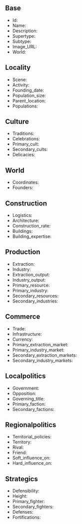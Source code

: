 ## Base
- <span class="text-field" data-tooltip="Text">Id</span>: 
- <span class="text-field" data-tooltip="Text">Name</span>: 
- <span class="text-field" data-tooltip="Text">Description</span>: 
- <span class="text-field" data-tooltip="Text">Supertype</span>: 
- <span class="text-field" data-tooltip="Text">Subtype</span>: 
- <span class="text-field" data-tooltip="Text">Image_URL</span>: 
- <span class="text-field" data-tooltip="Text">World</span>: 

## Locality
- <span class="text-field" data-tooltip="Text">Scene</span>: 
- <span class="text-field" data-tooltip="Text">Activity</span>: 
- <span class="number-field" data-tooltip="Number, max: 0">Founding_date</span>: 
- <span class="number-field" data-tooltip="Number, max: 0">Population_size</span>: 
- <span class="link-field" data-tooltip="Single Location">Parent_location</span>: 
- <span class="multi-link-field" data-tooltip="Multi Collective">Populations</span>: 

## Culture
- <span class="text-field" data-tooltip="Text">Traditions</span>: 
- <span class="text-field" data-tooltip="Text">Celebrations</span>: 
- <span class="link-field" data-tooltip="Single Construct">Primary_cult</span>: 
- <span class="multi-link-field" data-tooltip="Multi Construct">Secondary_cults</span>: 
- <span class="multi-link-field" data-tooltip="Multi Species">Delicacies</span>: 

## World
- <span class="text-field" data-tooltip="Text">Coordinates</span>: 
- <span class="multi-link-field" data-tooltip="Multi Character">Founders</span>: 

## Construction
- <span class="text-field" data-tooltip="Text">Logistics</span>: 
- <span class="text-field" data-tooltip="Text">Architecture</span>: 
- <span class="number-field" data-tooltip="Number, max: 100">Construction_rate</span>: 
- <span class="multi-link-field" data-tooltip="Multi Location">Buildings</span>: 
- <span class="multi-link-field" data-tooltip="Multi Construct">Building_expertise</span>: 

## Production
- <span class="text-field" data-tooltip="Text">Extraction</span>: 
- <span class="text-field" data-tooltip="Text">Industry</span>: 
- <span class="number-field" data-tooltip="Number, max: 0">Extraction_output</span>: 
- <span class="number-field" data-tooltip="Number, max: 0">Industry_output</span>: 
- <span class="link-field" data-tooltip="Single Construct">Primary_resource</span>: 
- <span class="link-field" data-tooltip="Single Construct">Primary_industry</span>: 
- <span class="multi-link-field" data-tooltip="Multi Construct">Secondary_resources</span>: 
- <span class="multi-link-field" data-tooltip="Multi Construct">Secondary_industries</span>: 

## Commerce
- <span class="text-field" data-tooltip="Text">Trade</span>: 
- <span class="text-field" data-tooltip="Text">Infrastructure</span>: 
- <span class="text-field" data-tooltip="Text">Currency</span>: 
- <span class="link-field" data-tooltip="Single Location">Primary_extraction_market</span>: 
- <span class="link-field" data-tooltip="Single Location">Primary_industry_market</span>: 
- <span class="multi-link-field" data-tooltip="Multi Location">Secondary_extraction_markets</span>: 
- <span class="multi-link-field" data-tooltip="Multi Location">Secondary_industry_markets</span>: 

## Localpolitics
- <span class="text-field" data-tooltip="Text">Government</span>: 
- <span class="text-field" data-tooltip="Text">Opposition</span>: 
- <span class="link-field" data-tooltip="Single Title">Governing_title</span>: 
- <span class="link-field" data-tooltip="Single Institution">Primary_faction</span>: 
- <span class="multi-link-field" data-tooltip="Multi Institution">Secondary_factions</span>: 

## Regionalpolitics
- <span class="text-field" data-tooltip="Text">Territorial_policies</span>: 
- <span class="link-field" data-tooltip="Single Territory">Territory</span>: 
- <span class="link-field" data-tooltip="Single Location">Rival</span>: 
- <span class="link-field" data-tooltip="Single Location">Friend</span>: 
- <span class="multi-link-field" data-tooltip="Multi Location">Soft_influence_on</span>: 
- <span class="multi-link-field" data-tooltip="Multi Location">Hard_influence_on</span>: 

## Strategics
- <span class="text-field" data-tooltip="Text">Defensibility</span>: 
- <span class="number-field" data-tooltip="Number, max: 0">Height</span>: 
- <span class="link-field" data-tooltip="Single Institution">Primary_fighter</span>: 
- <span class="multi-link-field" data-tooltip="Multi Institution">Secondary_fighters</span>: 
- <span class="multi-link-field" data-tooltip="Multi Location">Defenses</span>: 
- <span class="multi-link-field" data-tooltip="Multi Object">Fortifications</span>: 

